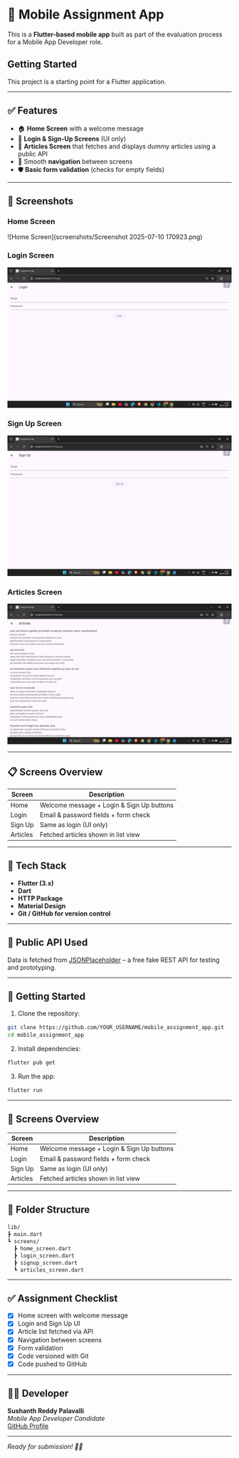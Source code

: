 # 📱 Mobile Assignment App

This is a **Flutter-based mobile app** built as part of the evaluation process for a Mobile App Developer role.

## Getting Started

This project is a starting point for a Flutter application.

---

## ✅ Features

- 🏠 **Home Screen** with a welcome message
- 🔐 **Login & Sign-Up Screens** (UI only)
- 📰 **Articles Screen** that fetches and displays dummy articles using a public API
- 🔁 Smooth **navigation** between screens
- 🛡️ **Basic form validation** (checks for empty fields)
---

## 📸 Screenshots

### Home Screen
![Home Screen](screenshots/Screenshot 2025-07-10 170923.png)

### Login Screen
![Login Screen](screenshots/Screenshot%20(2392).png)

### Sign Up Screen
![Sign Up Screen](screenshots/Screenshot%20(2393).png)

### Articles Screen
![Articles Screen](screenshots/Screenshot%20(2394).png)

---

## 📋 Screens Overview

| Screen | Description |
|--------|-------------|
| Home | Welcome message + Login & Sign Up buttons |
| Login | Email & password fields + form check |
| Sign Up | Same as login (UI only) |
| Articles | Fetched articles shown in list view |


---

## 📲 Tech Stack

- **Flutter (3.x)**
- **Dart**
- **HTTP Package**
- **Material Design**
- **Git / GitHub for version control**

---

## 🔗 Public API Used

Data is fetched from [JSONPlaceholder](https://jsonplaceholder.typicode.com/posts) – a free fake REST API for testing and prototyping.

---

## 🚀 Getting Started

1. Clone the repository:
```bash
git clone https://github.com/YOUR_USERNAME/mobile_assignment_app.git
cd mobile_assignment_app
```

2. Install dependencies:
```bash
flutter pub get
```

3. Run the app:
```bash
flutter run
```

---

## 📸 Screens Overview

| Screen | Description |
|--------|-------------|
| Home | Welcome message + Login & Sign Up buttons |
| Login | Email & password fields + form check |
| Sign Up | Same as login (UI only) |
| Articles | Fetched articles shown in list view |

---

## 📁 Folder Structure

```
lib/
┣ main.dart
┗ screens/
  ┣ home_screen.dart
  ┣ login_screen.dart
  ┣ signup_screen.dart
  ┗ articles_screen.dart
```

---

## ✅ Assignment Checklist

- [x] Home screen with welcome message
- [x] Login and Sign Up UI
- [x] Article list fetched via API
- [x] Navigation between screens
- [x] Form validation
- [x] Code versioned with Git
- [x] Code pushed to GitHub

---

## 👨‍💻 Developer

**Sushanth Reddy Palavalli**  
*Mobile App Developer Candidate*  
[GitHub Profile](https://github.com/YOUR_USERNAME)

---

*Ready for submission! 💼📲*
